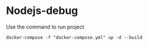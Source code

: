 # Nodejs-debug

Use the command to run project

```shell
docker-compose -f "docker-compose.yml" up -d --build
```